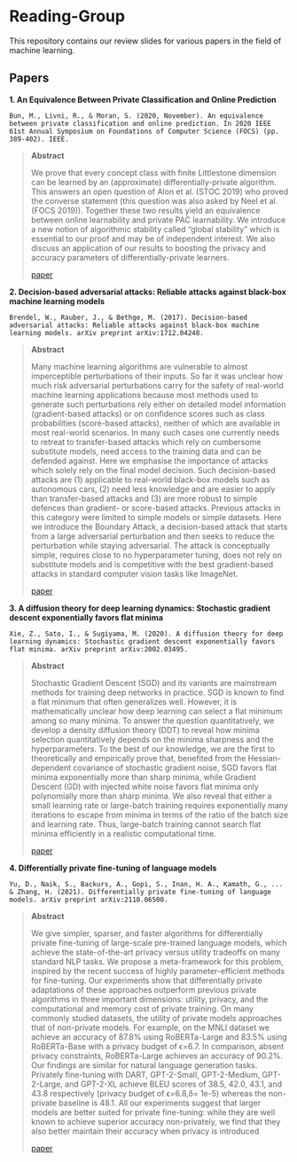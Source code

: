 # Reading-Group
This repository contains our review slides for various papers in the field of machine learning.

## Papers

**1. An Equivalence Between Private Classification and Online Prediction**
```
Bun, M., Livni, R., & Moran, S. (2020, November). An equivalence between private classification and online prediction. In 2020 IEEE 61st Annual Symposium on Foundations of Computer Science (FOCS) (pp. 389-402). IEEE.
```
> **Abstract**
> 
> We prove that every concept class with finite Littlestone dimension can be learned by an (approximate) differentially-private algorithm. This answers an open question of Alon et al. (STOC 2019) who proved the converse statement (this question was also asked by Neel et al. (FOCS 2019)). Together these two results yield an equivalence between online learnability and private PAC learnability. We introduce a new notion of algorithmic stability called “global stability” which is essential to our proof and may be of independent interest. We also discuss an application of our results to boosting the privacy and accuracy parameters of differentially-private learners.
> 
> [paper](https://arxiv.org/abs/2003.00563)

**2. Decision-based adversarial attacks: Reliable attacks against black-box machine learning models**
```
Brendel, W., Rauber, J., & Bethge, M. (2017). Decision-based adversarial attacks: Reliable attacks against black-box machine learning models. arXiv preprint arXiv:1712.04248.
```
> **Abstract**
> 
> Many machine learning algorithms are vulnerable to almost imperceptible perturbations of their inputs. So far it was unclear how much risk adversarial perturbations carry for the safety of real-world machine learning applications because most methods used to generate such perturbations rely either on detailed model information (gradient-based attacks) or on confidence scores such as class probabilities (score-based attacks), neither of which are available in most real-world scenarios. In many such cases one currently needs to retreat to transfer-based attacks which rely on cumbersome substitute models, need access to the training data and can be defended against. Here we emphasise the importance of attacks which solely rely on the final model decision. Such decision-based attacks are (1) applicable to real-world black-box models such as autonomous cars, (2) need less knowledge and are easier to apply than transfer-based attacks and (3) are more robust to simple defences than gradient- or score-based attacks. Previous attacks in this category were limited to simple models or simple datasets. Here we introduce the Boundary Attack, a decision-based attack that starts from a large adversarial perturbation and then seeks to reduce the perturbation while staying adversarial. The attack is conceptually simple, requires close to no hyperparameter tuning, does not rely on substitute models and is competitive with the best gradient-based attacks in standard computer vision tasks like ImageNet.
> 
> [paper](https://arxiv.org/pdf/1712.04248.pdf)

**3. A diffusion theory for deep learning dynamics: Stochastic gradient descent exponentially favors flat minima**
```
Xie, Z., Sato, I., & Sugiyama, M. (2020). A diffusion theory for deep learning dynamics: Stochastic gradient descent exponentially favors flat minima. arXiv preprint arXiv:2002.03495.
```
> **Abstract**
> 
> Stochastic Gradient Descent (SGD) and its variants are mainstream methods for training deep networks in practice. SGD is known to find a flat minimum that often generalizes well. However, it is mathematically unclear how deep learning can select a flat minimum among so many minima. To answer the question quantitatively, we develop a density diffusion theory (DDT) to reveal how minima selection quantitatively depends on the minima sharpness and the hyperparameters. To the best of our knowledge, we are the first to theoretically and empirically prove that, benefited from the Hessian-dependent covariance of stochastic gradient noise, SGD favors flat minima exponentially more than sharp minima, while Gradient Descent (GD) with injected white noise favors flat minima only polynomially more than sharp minima. We also reveal that either a small learning rate or large-batch training requires exponentially many iterations to escape from minima in terms of the ratio of the batch size and learning rate. Thus, large-batch training cannot search flat minima efficiently in a realistic computational time.
> 
> [paper](https://arxiv.org/pdf/1712.04248.pdf)


**4. Differentially private fine-tuning of language models**
```
Yu, D., Naik, S., Backurs, A., Gopi, S., Inan, H. A., Kamath, G., ... & Zhang, H. (2021). Differentially private fine-tuning of language models. arXiv preprint arXiv:2110.06500.
```
> **Abstract**
> 
> We give simpler, sparser, and faster algorithms for differentially private fine-tuning of large-scale pre-trained language models, which achieve the state-of-the-art privacy versus utility tradeoffs on many standard NLP tasks. We propose a meta-framework for this problem, inspired by the recent success of highly parameter-efficient methods for fine-tuning. Our experiments show that differentially private adaptations of these approaches outperform previous private algorithms in three important dimensions: utility, privacy, and the computational and memory cost of private training. On many commonly studied datasets, the utility of private models approaches that of non-private models. For example, on the MNLI dataset we achieve an accuracy of 87.8% using RoBERTa-Large and 83.5% using RoBERTa-Base with a privacy budget of ϵ=6.7. In comparison, absent privacy constraints, RoBERTa-Large achieves an accuracy of 90.2%. Our findings are similar for natural language generation tasks. Privately fine-tuning with DART, GPT-2-Small, GPT-2-Medium, GPT-2-Large, and GPT-2-XL achieve BLEU scores of 38.5, 42.0, 43.1, and 43.8 respectively (privacy budget of ϵ=6.8,δ= 1e-5) whereas the non-private baseline is 48.1. All our experiments suggest that larger models are better suited for private fine-tuning: while they are well known to achieve superior accuracy non-privately, we find that they also better maintain their accuracy when privacy is introduced
> 
> [paper](https://arxiv.org/pdf/2110.06500.pdf)
